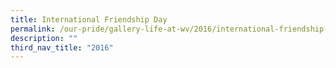```yaml
---
title: International Friendship Day
permalink: /our-pride/gallery-life-at-wv/2016/international-friendship-day/
description: ""
third_nav_title: "2016"
---
```

